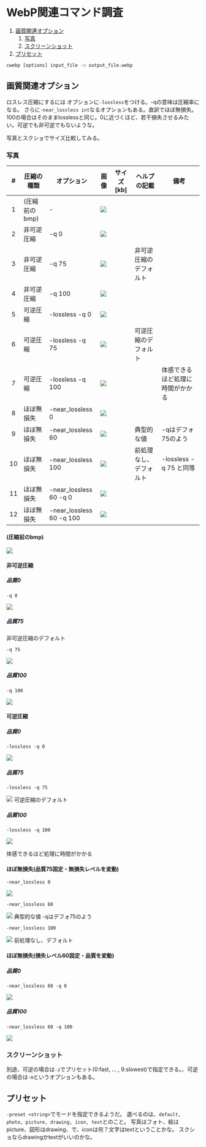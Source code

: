 # WebP関連コマンド調査
 
<!-- @import "[TOC]" {cmd="toc" depthFrom=2 depthTo=3 orderedList=true} -->

<!-- code_chunk_output -->

1. [画質関連オプション](#画質関連オプション)
    1. [写真](#写真)
    2. [スクリーンショット](#スクリーンショット)
2. [プリセット](#プリセット)

<!-- /code_chunk_output -->
```cmd
cwebp [options] input_file -o output_file.webp
```


## 画質関連オプション
ロスレス圧縮にするには
オプションに``-lossless``をつける。-qの意味は圧縮率になる。
さらに``-near_lossless int``なるオプションもある。直訳でほぼ無損失。
100の場合はそのままlosslessと同じ。0に近づくほど、若干損失させるみたい。可逆でも非可逆でもないような。

写真とスクショでサイズ比較してみる。

### 写真
|   #   |  圧縮の種類   |        オプション        |            画像             | サイズ[kb] |      ヘルプの記載      |               備考               |
| :---: | ------------- | ------------------------ | --------------------------- | ---------- | ---------------------- | -------------------------------- |
|   1   | (圧縮前のbmp) | -                        | ![](./input.bmp)            |            |                        |                                  |
|   2   | 非可逆圧縮    | -q 0                     | ![](./output_q0.webp)       |            |                        |                                  |
|   3   | 非可逆圧縮    | -q 75                    | ![](./output_q75.webp)      |            | 非可逆圧縮のデフォルト |                                  |
|   4   | 非可逆圧縮    | -q 100                   | ![](./output_q100.webp)     |            |                        |                                  |
|   5   | 可逆圧縮      | -lossless -q 0           | ![](./output_lq0.webp)      |            |                        |                                  |
|   6   | 可逆圧縮      | -lossless -q 75          | ![](./output_lq75.webp)     |            | 可逆圧縮のデフォルト   |                                  |
|   7   | 可逆圧縮      | -lossless -q 100         | ![](./output_lq100.webp)    |            |                        | 体感できるほど処理に時間がかかる |
|   8   | ほぼ無損失    | -near_lossless 0         | ![](./output_nl0.webp)      |            |                        |                                  |
|   9   | ほぼ無損失    | -near_lossless 60        | ![](./output_nl60.webp)     |            | 典型的な値             | -qはデフォ75のよう               |
|  10   | ほぼ無損失    | -near_lossless 100       | ![](./output_nl100.webp)    |            | 前処理なし、デフォルト | -lossless -q 75 と同等           |
|  11   | ほぼ無損失    | -near_lossless 60 -q 0   | ![](./output_nl60q0.webp)   |            |                        |                                  |
|  12   | ほぼ無損失    | -near_lossless 60 -q 100 | ![](./output_nl60q100.webp) |            |                        |                                  |

#### (圧縮前のbmp)
![](./input.bmp)


#### 非可逆圧縮
##### 品質0
```
-q 0
```
![](./output_q0.webp)


##### 品質75
非可逆圧縮のデフォルト
```
-q 75
```
![](./output_q75.webp)

##### 品質100
```
-q 100
```
![](./output_q100.webp)


#### 可逆圧縮
##### 品質0
```
-lossless -q 0
```
![](./output_lq0.webp)


##### 品質75
```
-lossless -q 75
```
![](./output_lq75.webp)
 可逆圧縮のデフォルト

##### 品質100
```
-lossless -q 100
```
![](./output_lq100.webp)

体感できるほど処理に時間がかかる
#### ほぼ無損失(品質75固定・無損失レベルを変動)
```
-near_lossless 0
```
![](./output_nl0.webp)


```
-near_lossless 60
```
![](./output_nl60.webp)
典型的な値
-qはデフォ75のよう
```
-near_lossless 100
```
![](./output_nl100.webp)
前処理なし、デフォルト

#### ほぼ無損失(損失レベル60固定・品質を変動)
##### 品質0
```
-near_lossless 60 -q 0
```
![](./output_nl60q0.webp)


##### 品質100
```
-near_lossless 60 -q 100
```
![](./output_nl60q100.webp)


### スクリーンショット


別途、可逆の場合は``-z``でプリセット(0:fast, ... , 9:slowest)で指定できる。、可逆の場合は``-m``というオプションもある。

## プリセット
``-preset <string>``でモードを指定できるようだ。
選べるのは、``default, photo, picture, drawing, icon, text``とのこと。
写真はフォト、絵はpicture、図形はdrawing、で、iconは何？文字はtextということかな。
スクショならdrawingかtextがいいのかな。
